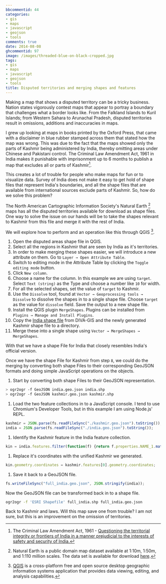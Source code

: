 ```yaml
---
bbcommentid: 44
categories:
- gis
- maps
- javascript
- geojson
- tools
comments: true
date: 2014-08-08
ghcommentid: 97
image: /images/threaded-blue-on-black-cropped.jpg
tags:
- gis
- maps
- javascript
- geojson
- tools
title: Disputed territories and merging shapes and features
---
```


Making a map that shows a disputed territory can be a tricky business. Nation states vigorously contest maps that appear to portray a boundary that challenges what a border looks like. From the Falkland Islands to Kuril Islands; from Western Sahara to Arunachal Pradesh, disputed territories result in omissions, additions and inaccuracies in maps.

I grew up looking at maps in books printed by the Oxford Press, that came with a disclaimer in blue rubber stamped across them that stated how the map was wrong. This was due to the fact that the maps showed only the parts of Kashmir being administered by India, thereby omitting areas under Chinese and Pakistani control. The Criminal Law Amendment Act, 1961 in India makes it punishable with imprisonment up to 6 months to publish a map that excludes all or parts of Kashmir[^1].

This creates a lot of trouble for people who make maps for fun or to visualize data. Survey of India does not make it easy to get hold of shape files that represent India's boundaries, and all the shape files that are available from international sources exclude parts of Kashmir. So, how do we solve this problem?

The North American Cartographic Information Society's Natural Earth [^2] maps has all the disputed territories available for download as shape files. One way to solve the issue on our hands will be to take the shapes relevant to Kashmir from this file and merge it with the rest of India.

We will explore how to perform and an operation like this through QGIS [^3].

1. Open the disputed areas shape file in QGIS.
1. Select all the regions in Kashmir that are seen by India as it's territories.
1. In order to make merging these shapes easier, we will introduce a new attribute on them. Go to `Layer → Open Attribute Table`.
1. Switch to editing mode in the Attribute Table by clicking the `Toggle editing mode` button.
1. Click `New column`.
1. Choose a name for the column. In this example we are using `target`. Select `Text (string)` as the Type and choose a number like `10` for width.
1. For all the selected shapes, set the value of `target` to Kashmir.
1. Use the `Dissolve` tool, found at `Vector → Geoprocessing tools → Dissolve` to dissolve the shapes in to a single shape file. Choose `target` as the value for `dissolve` field. Save the output to a new shape file.
1. Install the QGIS plugin `MergeShapes`. Plugins can be installed from `Plugins → Manage and Install Plugins`.
1. Copy the [India shape file](http://biogeo.ucdavis.edu/data/diva/adm/IND_adm.zip) from DIVA-GIS and the newly generated Kashmir shape file to a directory.
1. Merge these into a single shape using `Vector → MergeShapes → MergeShapes`.

With that we have a shape File for India that closely resembles India's official version.

Once we have the shape File for Kashmir from step `8`, we could do the merging by converting both shape Files to their corresponding GeoJSON formats and doing simple JavaScript operations on the objects.

1. Start by converting both shape Files to their GeoJSON representation.
```bash
> ogr2ogr -f GeoJSON india.geo.json india.shp
> ogr2ogr -f GeoJSON kashmir.geo.json kashmir.shp
```
1. Load the two feature collections in to a JavaScript console. I tend to use Chromium's Developer Tools, but in this example I am using  Node.js' REPL.
```javascript
kashmir = JSON.parse(fs.readFileSync("./kashmir.geo.json").toString());
india = JSON.parse(fs.readFileSync("./india.geo.json").toString());
```
1. Identify the Kashmir feature in the India feature collection.
```javascript
kin = india.features.filter(function(f) {return f.properties.NAME_1.match("Kashmir");})[0];
```
1. Replace it's coordinates with the unified Kashmir we generated.
```javascript
kin.geometry.coordinates = kashmir.features[0].geometry.coordinates;
```
1. Save it back to a GeoJSON file.
```javascript
fs.writeFileSync("full_india.geo.json", JSON.stringify(india));
```

Now the GeoJSON file can be transformed back in to a shape file.
```bash
ogr2ogr -f 'ESRI Shapefile' full_india.shp full_india.geo.json
```

Back to Kashmir and laws. Will this map save one from trouble? I am not sure, but this is an improvement on the omission of territories.

[^1]: The Criminal Law Amendment Act, 1961 - [Questioning the territorial integrity or frontiers of India in a manner prejudicial to the interests of safety and security of India.](http://www.vakilno1.com/bareacts/laws/the-criminal-law-amendment-act-1961.html#2_Questioning_the_territorial_integrity_or_frontiers_of_India_in_a_manner_prejudicial_to_the_interests_of_safety_and_security_of_India)
[^2]: Natural Earth is a public domain map dataset available at 1:10m, 1:50m, and 1:110 million scales. The data set is available for download [here](http://www.naturalearthdata.com/downloads/).
[^3]: [QGIS](http://qgis.org/en/site/) is a cross-platform free and open source desktop geographic information systems application that provides data viewing, editing, and analysis capabilities.